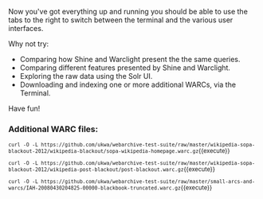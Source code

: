 Now you've got everything up and running you should be able to use the tabs to the right to switch between the terminal and the various user interfaces.

Why not try:

* Comparing how Shine and Warclight present the the same queries.
* Comparing different features presented by Shine and Warclight.
* Exploring the raw data using the Solr UI.
* Downloading and indexing one or more additional WARCs, via the Terminal.

Have fun!

### Additional WARC files:

<small>

`curl -O -L https://github.com/ukwa/webarchive-test-suite/raw/master/wikipedia-sopa-blackout-2012/wikipedia-blackout/sopa-wikipedia-homepage.warc.gz`{{execute}}

`curl -O -L https://github.com/ukwa/webarchive-test-suite/raw/master/wikipedia-sopa-blackout-2012/wikipedia-post-blackout/post-blackout.warc.gz`{{execute}}

`curl -O -L https://github.com/ukwa/webarchive-test-suite/raw/master/small-arcs-and-warcs/IAH-20080430204825-00000-blackbook-truncated.warc.gz`{{execute}}

</small>